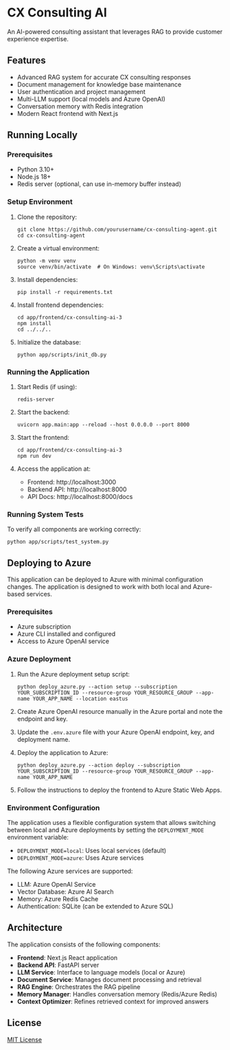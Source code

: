 # CX Consulting AI

An AI-powered consulting assistant that leverages RAG to provide customer experience expertise.

## Features

- Advanced RAG system for accurate CX consulting responses
- Document management for knowledge base maintenance
- User authentication and project management
- Multi-LLM support (local models and Azure OpenAI)
- Conversation memory with Redis integration
- Modern React frontend with Next.js

## Running Locally

### Prerequisites

- Python 3.10+
- Node.js 18+
- Redis server (optional, can use in-memory buffer instead)

### Setup Environment

1. Clone the repository:
   ```
   git clone https://github.com/yourusername/cx-consulting-agent.git
   cd cx-consulting-agent
   ```

2. Create a virtual environment:
   ```
   python -m venv venv
   source venv/bin/activate  # On Windows: venv\Scripts\activate
   ```

3. Install dependencies:
   ```
   pip install -r requirements.txt
   ```

4. Install frontend dependencies:
   ```
   cd app/frontend/cx-consulting-ai-3
   npm install
   cd ../../..
   ```

5. Initialize the database:
   ```
   python app/scripts/init_db.py
   ```

### Running the Application

1. Start Redis (if using):
   ```
   redis-server
   ```

2. Start the backend:
   ```
   uvicorn app.main:app --reload --host 0.0.0.0 --port 8000
   ```

3. Start the frontend:
   ```
   cd app/frontend/cx-consulting-ai-3
   npm run dev
   ```

4. Access the application at:
   - Frontend: http://localhost:3000
   - Backend API: http://localhost:8000
   - API Docs: http://localhost:8000/docs

### Running System Tests

To verify all components are working correctly:

```
python app/scripts/test_system.py
```

## Deploying to Azure

This application can be deployed to Azure with minimal configuration changes. The application is designed to work with both local and Azure-based services.

### Prerequisites

- Azure subscription
- Azure CLI installed and configured
- Access to Azure OpenAI service

### Azure Deployment

1. Run the Azure deployment setup script:
   ```
   python deploy_azure.py --action setup --subscription YOUR_SUBSCRIPTION_ID --resource-group YOUR_RESOURCE_GROUP --app-name YOUR_APP_NAME --location eastus
   ```

2. Create Azure OpenAI resource manually in the Azure portal and note the endpoint and key.

3. Update the `.env.azure` file with your Azure OpenAI endpoint, key, and deployment name.

4. Deploy the application to Azure:
   ```
   python deploy_azure.py --action deploy --subscription YOUR_SUBSCRIPTION_ID --resource-group YOUR_RESOURCE_GROUP --app-name YOUR_APP_NAME
   ```

5. Follow the instructions to deploy the frontend to Azure Static Web Apps.

### Environment Configuration

The application uses a flexible configuration system that allows switching between local and Azure deployments by setting the `DEPLOYMENT_MODE` environment variable:

- `DEPLOYMENT_MODE=local`: Uses local services (default)
- `DEPLOYMENT_MODE=azure`: Uses Azure services

The following Azure services are supported:

- LLM: Azure OpenAI Service
- Vector Database: Azure AI Search
- Memory: Azure Redis Cache
- Authentication: SQLite (can be extended to Azure SQL)

## Architecture

The application consists of the following components:

- **Frontend**: Next.js React application
- **Backend API**: FastAPI server
- **LLM Service**: Interface to language models (local or Azure)
- **Document Service**: Manages document processing and retrieval
- **RAG Engine**: Orchestrates the RAG pipeline
- **Memory Manager**: Handles conversation memory (Redis/Azure Redis)
- **Context Optimizer**: Refines retrieved context for improved answers

## License

[MIT License](LICENSE) 